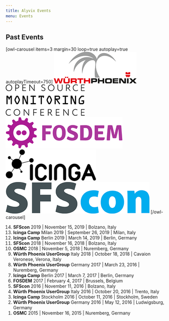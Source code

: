 ```yaml
---
title: Alyvix Events
menu: Events
---
```


## Past **Events**

[owl-carousel items=3 margin=30 loop=true autoplay=true autoplayTimeout=750]
![bla5](alyvix_event_wuerthphoenix.png)
![bla3](alyvix_event_osmc.png)
![bla1](alyvix_event_fosdem.png)
![bla2](alyvix_event_icinga.png)
![bla4](alyvix_event_sfscon.png)
[/owl-carousel]

<ol reversed class="center">
    <li><b>SFScon</b> 2019 | November 15, 2019 | Bolzano, Italy</li>
    <li><b>Icinga Camp</b> Milan 2019 | September 26, 2019 | Milan, Italy</li>
    <li><b>Icinga Camp</b> Berlin 2019 | March 14, 2019 | Berlin, Germany</li>
    <li><b>SFScon</b> 2018 | November 16, 2018 | Bolzano, Italy</li>
    <li><b>OSMC</b> 2018 | November 5, 2018 | Nuremberg, Germany</li>
    <li><b>Würth Phoenix UserGroup</b> Italy 2018 | October 18, 2018 | Cavaion Veronese, Verona, Italy</li>
    <li><b>Würth Phoenix UserGroup</b> Germany 2017 | March 23, 2016 | Nuremberg, Germany</li>
    <li><b>Icinga Camp</b> Berlin 2017 | March 7, 2017 | Berlin, Germany</li>
    <li><b>FOSDEM</b> 2017 | February 4, 2017 | Brussels, Belgium</li>
    <li><b>SFScon</b> 2016 | November 11, 2016 | Bolzano, Italy</li>
    <li><b>Würth Phoenix UserGroup</b> Italy 2016 | October 20, 2016 | Trento, Italy</li>
    <li><b>Icinga Camp</b> Stockholm 2016 | October 11, 2016 | Stockholm, Sweden</li>
    <li><b>Würth Phoenix UserGroup</b> Germany 2016 | May 12, 2016 | Ludwigsburg, Germany</li>
    <li><b>OSMC</b> 2015 | November 16, 2015 | Nuremberg, Germany</li>
</ol>

